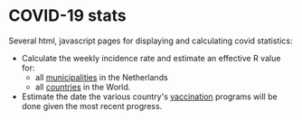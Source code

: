 COVID-19 stats
==============

Several html, javascript pages for displaying and calculating covid statistics:
 - Calculate the weekly incidence rate and estimate an effective R value for:
   - all [municipalities](https://rawcdn.githack.com/nlitsme/covidcalculations/96c97b10107942ee8f44446d85801315e9f9c81c/rivm.html) in the Netherlands
   - all [countries](https://rawcdn.githack.com/nlitsme/covidcalculations/96c97b10107942ee8f44446d85801315e9f9c81c/owid.html) in the World.
 - Estimate the date the various country's [vaccination](https://rawcdn.githack.com/nlitsme/covidcalculations/96c97b10107942ee8f44446d85801315e9f9c81c/vac.html) programs will be done given
   the most recent progress.

